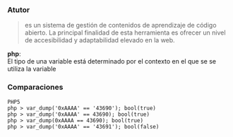### Atutor
> es un sistema de gestión de contenidos de aprendizaje de código abierto. La principal finalidad de esta herramienta es ofrecer un nivel de accesibilidad y adaptabilidad elevado en la web. 

**php**:  
El tipo de una variable está determinado por el contexto en el que se se utiliza la variable

### Comparaciones
```
PHP5
php > var_dump('0xAAAA' == '43690'); bool(true) 
php > var_dump('0xAAAA' == 43690); bool(true) 
php > var_dump(0xAAAA == 43690); bool(true) 
php > var_dump('0xAAAA' == '43691'); bool(false)
```
